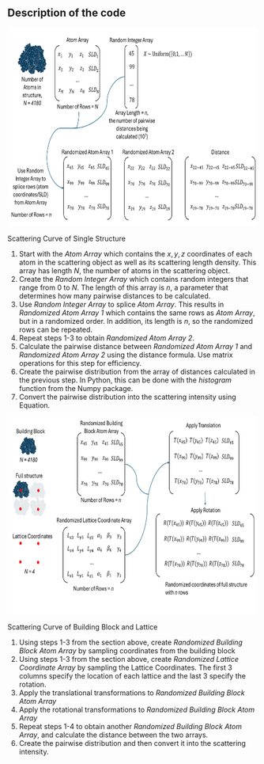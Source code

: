 ## Description of the code 

<p align="center">
  <img src="../Images/Building_block_method.png" width="700" height="400">
</p>


Scattering Curve of Single Structure
1. Start with the *Atom Array* which contains the $x,y,z$ coordinates of each atom in the scattering object as well as its scattering length density. This array has length $N$, the number of atoms in the scattering object. 
2. Create the *Random Integer Array* which contains random integers that range from 0 to $N$. The length of this array is $n$, a parameter that determines how many pairwise distances to be calculated. 
3. Use *Random Integer Array* to splice *Atom Array*. This results in *Randomized Atom Array 1* which contains the same rows as *Atom Array*, but in a randomized order. In addition, its length is $n$, so the randomized rows can be repeated. 
4. Repeat steps 1-3 to obtain *Randomized Atom Array 2*. 
5. Calculate the pairwise distance between *Randomized Atom Array 1* and *Randomized Atom Array 2* using the distance formula. Use matrix operations for this step for efficiency.  
6. Create the pairwise distribution from the array of distances calculated in the previous step. In Python, this can be done with the *histogram* function from the Numpy package.
7. Convert the pairwise distribution into the scattering intensity using Equation.



<p align="center">
  <img src="../Images/convolution_method.png" width="700" height="400">
</p>


Scattering Curve of Building Block and Lattice
1. Using steps 1-3 from the section above, create *Randomized Building Block Atom Array* by sampling coordinates from the building block
2. Using steps 1-3 from the section above, create *Randomized Lattice Coordinate Array* by sampling the Lattice Coordinates. The first 3 columns specify the location of each lattice and the last 3 specify the rotation. 
3. Apply the translational transformations to *Randomized Building Block Atom Array*
4. Apply the rotational transformations to *Randomized Building Block Atom Array*
5. Repeat steps 1-4 to obtain another *Randomized Building Block Atom Array*, and calculate the distance between the two arrays. 
6. Create the pairwise distribution and then convert it into the scattering intensity.

